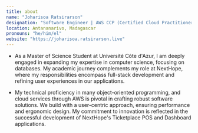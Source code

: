 ```yaml
---
title: about
name: "Joharisoa Ratsirarson"
designation: "Software Engineer | AWS CCP (Certified Cloud Practitioner) | MSc Student at Université Côte d'Azur"
location: Antananarivo, Madagascar
pronouns: "he/him/el"
website: "https://joharisoa.ratsirarson.live"
---
```


- As a Master of Science Student at Université Côte d'Azur, I am deeply engaged in expanding my expertise in computer science, focusing on databases. My academic journey complements my role at NextHope, where my responsibilities encompass full-stack development and refining user experiences in our applications.

- My technical proficiency in many object-oriented programming, and cloud services through AWS is pivotal in crafting robust software solutions. We build with a user-centric approach, ensuring performance and ergonomic design. My commitment to innovation is reflected in the successful development of NextHope's Ticketplace POS and Dashboard applications.
